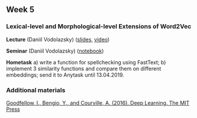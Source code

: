 ## Week 5 ##
### Lexical-level and Morphological-level Extensions of Word2Vec  ###

**Lecture** (Daniil Vodolazsky) ([slides](https://yadi.sk/i/y9SuL2CUd-T88A), [video](https://yadi.sk/i/WP5nypMeLDRZxA))

**Seminar** (Daniil Vodolazsky) ([notebook](TODO))

**Hometask** a) write a function for spellchecking using FastText; b) implement 3 similarity functions and compare them on different embeddings; send it to Anytask until 13.04.2019.

### Additional materials ###

[Goodfellow, I., Bengio, Y., and Courville, A. (2016). Deep Learning. The MIT Press](http://www.deeplearningbook.org/)
